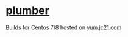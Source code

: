 # [plumber](https://github.com/batchcorp/plumber)

Builds for Centos 7/8 hosted on [yum.jc21.com](https://yum.jc21.com)
